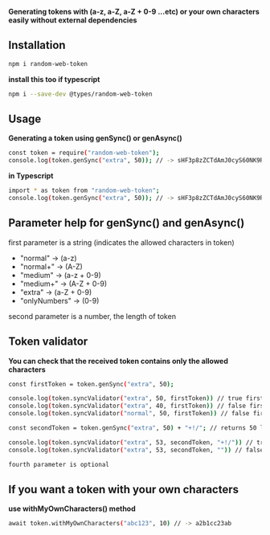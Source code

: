 **Generating tokens with (a-z, a-Z, a-Z + 0-9 ...etc) or your own characters easily without external dependencies**

## Installation

```sh
npm i random-web-token
```

**install this too if typescript**

```sh
npm i --save-dev @types/random-web-token
```

## Usage

**Generating a token using genSync() or genAsync()**

```sh
const token = require("random-web-token");
console.log(token.genSync("extra", 50)); // -> sHF3p8zZCTdAmJ0cyS60NK9RRPXi6NQ42zdUbigMBZYZY0504H
```

**in Typescript**

```sh
import * as token from "random-web-token";
console.log(token.genSync("extra", 50)); // -> sHF3p8zZCTdAmJ0cyS60NK9RRPXi6NQ42zdUbigMBZYZY0504H
```

## Parameter help for genSync() and genAsync()

first parameter is a string (indicates the allowed characters in token)

- "normal" -> (a-z)
- "normal+" -> (A-Z)
- "medium" -> (a-z + 0-9)
- "medium+" -> (A-Z + 0-9)
- "extra" -> (a-Z + 0-9)
- "onlyNumbers" -> (0-9)

second parameter is a number, the length of token

## Token validator

**You can check that the received token contains only the allowed characters**

```sh
const firstToken = token.genSync("extra", 50);

console.log(token.syncValidator("extra", 50, firstToken)) // true firstToken same type,length
console.log(token.syncValidator("extra", 40, firstToken)) // false firstToken same type, but firstToken length !== 40
console.log(token.syncValidator("normal", 50, firstToken)) // false firstToken same length but not the same type.

const secondToken = token.genSync("extra", 50) + "+!/"; // returns 50 length token + 3 extra character

console.log(token.syncValidator("extra", 53, secondToken, "+!/")) // true same type/length and +3 allowed characters "+!/"
console.log(token.syncValidator("extra", 53, secondToken, "")) // false same type/length but "+!/" characters not allowed

fourth parameter is optional
```

## If you want a token with your own characters

**use withMyOwnCharacters() method**

```sh
await token.withMyOwnCharacters("abc123", 10) // -> a2b1cc23ab
```
